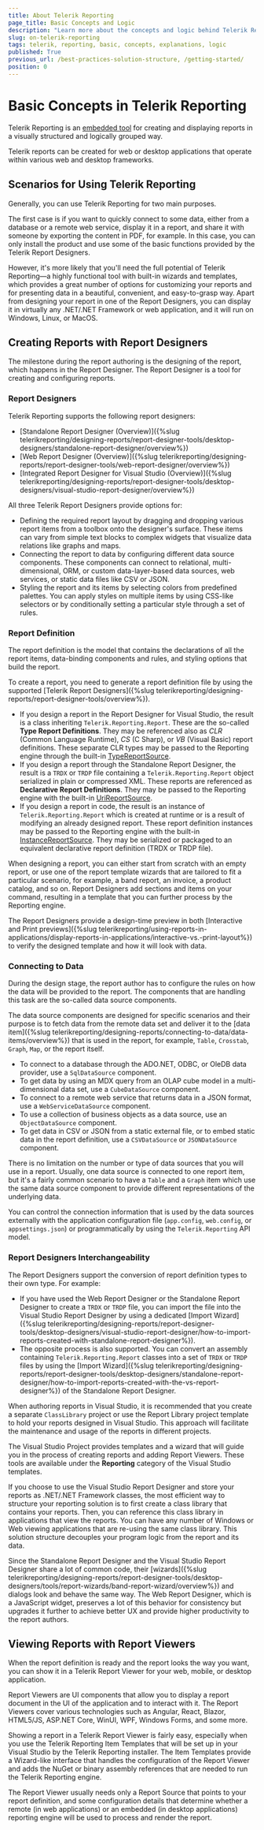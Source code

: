 ```yaml
---
title: About Telerik Reporting
page_title: Basic Concepts and Logic
description: "Learn more about the concepts and logic behind Telerik Reporting. Get general knowledge on what Telerik Report is, how you may create reports, connect them to data, and preview the results."
slug: on-telerik-reporting
tags: telerik, reporting, basic, concepts, explanations, logic
published: True
previous_url: /best-practices-solution-structure, /getting-started/
position: 0
---
```


# Basic Concepts in Telerik Reporting

Telerik Reporting is an [embedded tool](https://www.telerik.com/products/reporting/embedded-reporting.aspx) for creating and displaying reports in a visually structured and logically grouped way.

Telerik reports can be created for web or desktop applications that operate within various web and desktop frameworks.

## Scenarios for Using Telerik Reporting

Generally, you can use Telerik Reporting for two main purposes.

The first case is if you want to quickly connect to some data, either from a database or a remote web service, display it in a report, and share it with someone by exporting the content in PDF, for example. In this case, you can only install the product and use some of the basic functions provided by the Telerik Report Designers.

However, it's more likely that you'll need the full potential of Telerik Reporting&mdash;a highly functional tool with built-in wizards and templates, which provides a great number of options for customizing your reports and for presenting data in a beautiful, convenient, and easy-to-grasp way. Apart from designing your report in one of the Report Designers, you can display it in virtually any .NET/.NET Framework or web application, and it will run on Windows, Linux, or MacOS.

## Creating Reports with Report Designers

The milestone during the report authoring is the designing of the report, which happens in the Report Designer. The Report Designer is a tool for creating and configuring reports.

### Report Designers

Telerik Reporting supports the following report designers:

* [Standalone Report Designer (Overview)]({%slug telerikreporting/designing-reports/report-designer-tools/desktop-designers/standalone-report-designer/overview%})
* [Web Report Designer (Overview)]({%slug telerikreporting/designing-reports/report-designer-tools/web-report-designer/overview%})
* [Integrated Report Designer for Visual Studio (Overview)]({%slug telerikreporting/designing-reports/report-designer-tools/desktop-designers/visual-studio-report-designer/overview%})

All three Telerik Report Designers provide options for:

* Defining the required report layout by dragging and dropping various report items from a toolbox onto the designer's surface. These items can vary from simple text blocks to complex widgets that visualize data relations like graphs and maps.
* Connecting the report to data by configuring different data source components. These components can connect to relational, multi-dimensional, ORM, or custom data-layer-based data sources, web services, or static data files like CSV or JSON.
* Styling the report and its items by selecting colors from predefined palettes. You can apply styles on multiple items by using CSS-like selectors or by conditionally setting a particular style through a set of rules.

### Report Definition

The report definition is the model that contains the declarations of all the report items, data-binding components and rules, and styling options that build the report.

To create a report, you need to generate a report definition file by using the supported [Telerik Report Designers]({%slug telerikreporting/designing-reports/report-designer-tools/overview%}).

* If you design a report in the Report Designer for Visual Studio, the result is a class inheriting `Telerik.Reporting.Report`. These are the so-called __Type Report Definitions__. They may be referenced also as _CLR_ (Common Language Runtime), _CS_ (C Sharp), or _VB_ (Visual Basic) report definitions. These separate CLR types may be passed to the Reporting engine through the built-in [TypeReportSource](/api/telerik.reporting.typereportsource).
* If you design a report through the Standalone Report Designer, the result is a `TRDX` or `TRDP` file containing a `Telerik.Reporting.Report` object serialized in plain or compressed XML. These reports are referenced as __Declarative Report Definitions__. They may be passed to the Reporting engine with the built-in [UriReportSource](/api/Telerik.Reporting.UriReportSource).
* If you design a report in code, the result is an instance of `Telerik.Reporting.Report` which is created at runtime or is a result of modifying an already designed report. These report definition instances may be passed to the Reporting engine with the built-in [InstanceReportSource](/api/Telerik.Reporting.InstanceReportSource). They may be serialized or packaged to an equivalent declarative report definition (TRDX or TRDP file).

When designing a report, you can either start from scratch with an empty report, or use one of the report template wizards that are tailored to fit a particular scenario, for example, a band report, an invoice, a product catalog, and so on. Report Designers add sections and items on your command, resulting in a template that you can further process by the Reporting engine.

The Report Designers provide a design-time preview in both [Interactive and Print previews]({%slug telerikreporting/using-reports-in-applications/display-reports-in-applications/interactive-vs.-print-layout%}) to verify the designed template and how it will look with data.

### Connecting to Data

During the design stage, the report author has to configure the rules on how the data will be provided to the report. The components that are handling this task are the so-called data source components.

The data source components are designed for specific scenarios and their purpose is to fetch data from the remote data set and deliver it to the [data item]({%slug telerikreporting/designing-reports/connecting-to-data/data-items/overview%}) that is used in the report, for example, `Table`, `Crosstab`, `Graph`, `Map`, or the report itself.

* To connect to a database through the ADO.NET, ODBC, or OleDB data provider, use a `SqlDataSource` component.
* To get data by using an MDX query from an OLAP cube model in a multi-dimensional data set, use a `CubeDataSource` component.
* To connect to a remote web service that returns data in a JSON format, use a `WebServiceDataSource` component.
* To use a collection of business objects as a data source, use an `ObjectDataSource` component.
* To get data in CSV or JSON from a static external file, or to embed static data in the report definition, use a `CSVDataSource` or `JSONDataSource` component.

There is no limitation on the number or type of data sources that you will use in a report. Usually, one data source is connected to one report item, but it's a fairly common scenario to have a `Table` and a `Graph` item which use the same data source component to provide different representations of the underlying data.

You can control the connection information that is used by the data sources externally with the application configuration file (`app.config`, `web.config`, or `appsettings.json`) or programmatically by using the `Telerik.Reporting` API model.

### Report Designers Interchangeability

The Report Designers support the conversion of report definition types to their own type. For example:

* If you have used the Web Report Designer or the Standalone Report Designer to create a `TRDX` or `TRDP` file, you can import the file into the Visual Studio Report Designer by using a dedicated [Import Wizard]({%slug telerikreporting/designing-reports/report-designer-tools/desktop-designers/visual-studio-report-designer/how-to-import-reports-created-with-standalone-report-designer%}).
* The opposite process is also supported. You can convert an assembly containing `Telerik.Reporting.Report` classes into a set of `TRDX` or `TRDP` files by using the [Import Wizard]({%slug telerikreporting/designing-reports/report-designer-tools/desktop-designers/standalone-report-designer/how-to-import-reports-created-with-the-vs-report-designer%}) of the Standalone Report Designer.

When authoring reports in Visual Studio, it is recommended that you create a separate `ClassLibrary` project or use the Report Library project template to hold your reports designed in Visual Studio. This approach will facilitate the maintenance and usage of the reports in different projects.

The Visual Studio Project provides templates and a wizard that will guide you in the process of creating reports and adding Report Viewers. These tools are available under the __Reporting__ category of the Visual Studio templates.

If you choose to use the Visual Studio Report Designer and store your reports as .NET/.NET Framework classes, the most efficient way to structure your reporting solution is to first create a class library that contains your reports. Then, you can reference this class library in applications that view the reports. You can have any number of Windows or Web viewing applications that are re-using the same class library. This solution structure decouples your program logic from the report and its data.

Since the Standalone Report Designer and the Visual Studio Report Designer share a lot of common code, their [wizards]({%slug telerikreporting/designing-reports/report-designer-tools/desktop-designers/tools/report-wizards/band-report-wizard/overview%}) and dialogs look and behave the same way. The Web Report Designer, which is a JavaScript widget, preserves a lot of this behavior for consistency but upgrades it further to achieve better UX and provide higher productivity to the report authors.

## Viewing Reports with Report Viewers

When the report definition is ready and the report looks the way you want, you can show it in a Telerik Report Viewer for your web, mobile, or desktop application.

Report Viewers are UI components that allow you to display a report document in the UI of the application and to interact with it. The Report Viewers cover various technologies such as Angular, React, Blazor, HTML5/JS, ASP.NET Core, WinUI, WPF, Windows Forms, and some more.

Showing a report in a Telerik Report Viewer is fairly easy, especially when you use the Telerik Reporting Item Templates that will be set up in your Visual Studio by the Telerik Reporting installer. The Item Templates provide a Wizard-like interface that handles the configuration of the Report Viewer and adds the NuGet or binary assembly references that are needed to run the Telerik Reporting engine.

The Report Viewer usually needs only a Report Source that points to your report definition, and some configuration details that determine whether a remote (in web applications) or an embedded (in desktop applications) reporting engine will be used to process and render the report.
